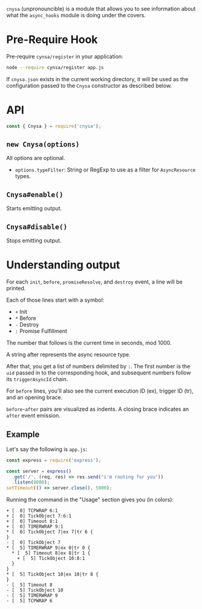 `cnysa` (unpronouncible) is a module that allows you to see information about what the `async_hooks` module is doing under the covers.

# Pre-Require Hook

Pre-require `cynsa/register` in your application:

```bash
node --require cynsa/register app.js
```

If `cnysa.json` exists in the current working directory, it will be used as the configuration passed to the `Cnysa` constructor as described below.

# API

```js
const { Cnysa } = require('cnysa');
```

## `new Cnysa(options)`

All options are optional.

* `options.typeFilter`: String or RegExp to use as a filter for `AsyncResource` types.

## `Cnysa#enable()`

Starts emitting output.

## `Cnysa#disable()`

Stops emitting output.

# Understanding output

For each `init`, `before`, `promiseResolve`, and `destroy` event, a line will be printed.

Each of those lines start with a symbol:

* `+` Init
* `*` Before
* `-` Destroy
* `:` Promise Fulfillment

The number that follows is the current time in seconds, mod 1000.

A string after represents the async resource type.

After that, you get a list of numbers delimited by `:`. The first number is the `uid` passed in to the corresponding hook, and subsequent numbers follow its `triggerAsyncId` chain.

For `before` lines, you'll also see the current execution ID (ex), trigger ID (tr), and an opening brace.

`before`-`after` pairs are visualized as indents. A closing brace indicates an `after` event emission.

## Example

Let's say the following is `app.js`:

```js
const express = require('express');

const server = express()
  .get('/', (req, res) => res.send("i'm rooting for you"))
  .listen(8080);
setTimeout(() => server.close(), 5000);
```

Running the command in the "Usage" section gives you (in colors):

```
+ [  0] TCPWRAP 6:1
+ [  0] TickObject 7:6:1
+ [  0] Timeout 8:1
+ [  0] TIMERWRAP 9:1
* [  0] TickObject 7|ex 7|tr 6 {
}
- [  0] TickObject 7
* [  5] TIMERWRAP 9|ex 0|tr 0 {
  * [  5] Timeout 8|ex 8|tr 1 {
    + [  5] TickObject 10:8:1
  }
}
* [  5] TickObject 10|ex 10|tr 8 {
}
- [  5] Timeout 8
- [  5] TickObject 10
- [  5] TIMERWRAP 9
- [  5] TCPWRAP 6
```
